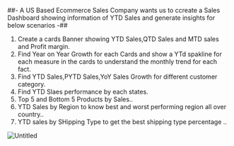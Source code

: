 ##- A US Based Ecommerce Sales Company wants us to ccreate a Sales Dashboard showing information of YTD Sales and generate insights for below scenarios -## 

1. Create a cards Banner showing YTD Sales,QTD Sales and MTD sales and Profit margin.
2. Find Year on Year Growth for each Cards and show a YTd spakline for each measure in the cards to understand the monthly trend for each fact.
3. Find YTD Sales,PYTD Sales,YoY Sales Growth for different customer category.
4. Find YTD Slaes performance by each states.
5. Top 5 and Bottom 5 Products by Sales..
6. YTD Sales by Region to know best and worst performing region all over country..
7. YTD sales by SHipping Type to get the best shipping type percentage ..

![Untitled](https://github.com/user-attachments/assets/1a10fbef-e662-42d2-a139-6e800580c68a)
